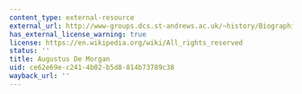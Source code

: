 ```yaml
---
content_type: external-resource
external_url: http://www-groups.dcs.st-andrews.ac.uk/~history/Biographies/De_Morgan.html
has_external_license_warning: true
license: https://en.wikipedia.org/wiki/All_rights_reserved
status: ''
title: Augustus De Morgan
uid: ce62e69e-c241-4b02-b5d8-814b73789c38
wayback_url: ''
---
```

